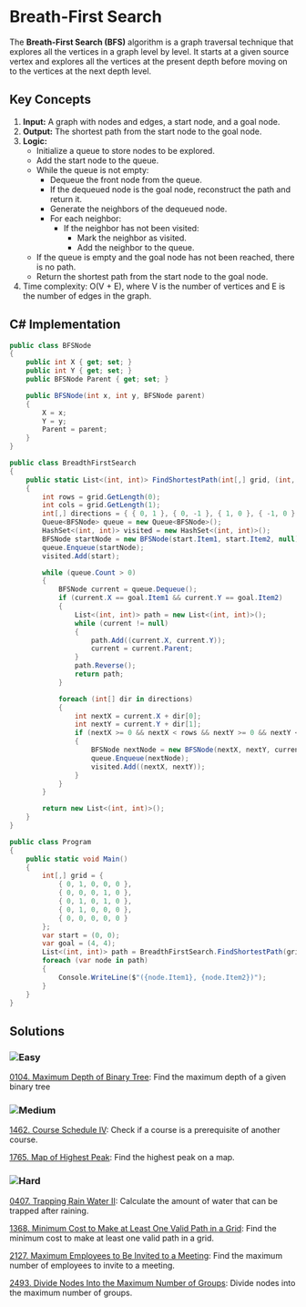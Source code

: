 # Breath-First Search

The **Breath-First Search (BFS)** algorithm is a graph traversal technique that explores all the vertices in a graph level by level. It starts at a given source vertex and explores all the vertices at the present depth before moving on to the vertices at the next depth level.

## Key Concepts

1. **Input:** A graph with nodes and edges, a start node, and a goal node.
2. **Output:** The shortest path from the start node to the goal node.
3. **Logic:**
   - Initialize a queue to store nodes to be explored.
   - Add the start node to the queue.
   - While the queue is not empty:
     - Dequeue the front node from the queue.
     - If the dequeued node is the goal node, reconstruct the path and return it.
     - Generate the neighbors of the dequeued node.
     - For each neighbor:
       - If the neighbor has not been visited:
         - Mark the neighbor as visited.
         - Add the neighbor to the queue.
   - If the queue is empty and the goal node has not been reached, there is no path.
   - Return the shortest path from the start node to the goal node.
4. Time complexity: O(V + E), where V is the number of vertices and E is the number of edges in the graph.

## C# Implementation

```csharp
public class BFSNode
{
    public int X { get; set; }
    public int Y { get; set; }
    public BFSNode Parent { get; set; }

    public BFSNode(int x, int y, BFSNode parent)
    {
        X = x;
        Y = y;
        Parent = parent;
    }
}

public class BreadthFirstSearch
{
    public static List<(int, int)> FindShortestPath(int[,] grid, (int, int) start, (int, int) goal)
    {
        int rows = grid.GetLength(0);
        int cols = grid.GetLength(1);
        int[,] directions = { { 0, 1 }, { 0, -1 }, { 1, 0 }, { -1, 0 } };
        Queue<BFSNode> queue = new Queue<BFSNode>();
        HashSet<(int, int)> visited = new HashSet<(int, int)>();
        BFSNode startNode = new BFSNode(start.Item1, start.Item2, null);
        queue.Enqueue(startNode);
        visited.Add(start);

        while (queue.Count > 0)
        {
            BFSNode current = queue.Dequeue();
            if (current.X == goal.Item1 && current.Y == goal.Item2)
            {
                List<(int, int)> path = new List<(int, int)>();
                while (current != null)
                {
                    path.Add((current.X, current.Y));
                    current = current.Parent;
                }
                path.Reverse();
                return path;
            }

            foreach (int[] dir in directions)
            {
                int nextX = current.X + dir[0];
                int nextY = current.Y + dir[1];
                if (nextX >= 0 && nextX < rows && nextY >= 0 && nextY < cols && grid[nextX, nextY] == 0 && !visited.Contains((nextX, nextY)))
                {
                    BFSNode nextNode = new BFSNode(nextX, nextY, current);
                    queue.Enqueue(nextNode);
                    visited.Add((nextX, nextY));
                }
            }
        }

        return new List<(int, int)>();
    }
}

public class Program
{
    public static void Main()
    {
        int[,] grid = {
            { 0, 1, 0, 0, 0 },
            { 0, 0, 0, 1, 0 },
            { 0, 1, 0, 1, 0 },
            { 0, 1, 0, 0, 0 },
            { 0, 0, 0, 0, 0 }
        };
        var start = (0, 0);
        var goal = (4, 4);
        List<(int, int)> path = BreadthFirstSearch.FindShortestPath(grid, start, goal);
        foreach (var node in path)
        {
            Console.WriteLine($"({node.Item1}, {node.Item2})");
        }
    }
}
```

## Solutions

### ![Easy](https://img.shields.io/badge/Easy-46c6c2)

[0104. Maximum Depth of Binary Tree](/Searching%2FBreadth-First%20Search%2F0104.%20Maximum%20Depth%20of%20Binary%20Tree): Find the maximum depth of a given binary tree

### ![Medium](https://img.shields.io/badge/Medium-fac31d)

[1462. Course Schedule IV](/Searching%2FBreadth-First%20Search%2F1462.%20Course%20Schedule%20IV): Check if a course is a prerequisite of another course.

[1765. Map of Highest Peak](https://github.com/vahtyah/LeetCodeSolutions/tree/main/Searching%2FBreadth-First%20Search%2F1765.%20Map%20of%20Highest%20Peak): Find the highest peak on a map.

### ![Hard](https://img.shields.io/badge/Hard-f8615c)

[0407. Trapping Rain Water II](https://github.com/vahtyah/LeetCodeSolutions/blob/4f3480ea41349717ca90419670dfb22804f1f587/Searching/Breadth-First%20Search/0407.%20Trapping%20Rain%20Water%20II): Calculate the amount of water that can be trapped after raining.

[1368. Minimum Cost to Make at Least One Valid Path in a Grid](https://github.com/vahtyah/LeetCodeSolutions/blob/a1262282d89eae186573e94513b8cfe03a01fca7/Searching/Breadth-First%20Search/1368.%20Minimum%20Cost%20to%20Make%20at%20Least%20One%20Valid%20Path%20in%20a%20Grid): Find the minimum cost to make at least one valid path in a grid.

[2127. Maximum Employees to Be Invited to a Meeting](https://github.com/vahtyah/LeetCodeSolutions/tree/main/Searching%2FBreadth-First%20Search%2F2127.%20Maximum%20Employees%20to%20Be%20Invited%20to%20a%20Meeting): Find the maximum number of employees to invite to a meeting.

[2493. Divide Nodes Into the Maximum Number of Groups](/Searching%2FBreadth-First%20Search%2F2493.%20Divide%20Nodes%20Into%20the%20Maximum%20Number%20of%20Groups): Divide nodes into the maximum number of groups.
